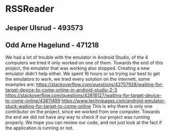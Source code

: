 # RSSReader
## Jesper Ulsrud - 493573
## Odd Arne Hagelund - 471218
We had a lot of trouble with the emulator in Android Studio, of the 4 computers we tried it only worked on one of them.
Towards the end of this project, the emulator that was working also stopped. Creating a new emulator didn't help either.
We spent 16 hours or so trying our best to get the emulators to work, we tried every solution on the internett, some examples are: 
https://stackoverflow.com/questions/42757928/waiting-for-target-device-to-come-online-in-android-studio-2-3
https://stackoverflow.com/questions/42816127/waiting-for-target-device-to-come-online/43611499
https://www.technipages.com/android-emulator-stuck-waiting-for-target-to-come-online
This is why there is only one contributor on the project, since we worked from one computer.
Towards the end we did not have any way to check if our project was running properly.
We hope you can review our code, and not just look at the fact if the application is running or not.
